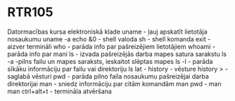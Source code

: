 # RTR105
Datormacības kursa elektroniskā klade
uname - ļauj apskatīt lietotāja nosaukumu
uname -a
echo &0 - shell valoda
sh - shell komanda
exit - aizver termināli
who - parāda info par pašreizējiem lietotājiem
whoami - parāda info par mani
ls - izvada pašreizējās darba mapes satura sarakstu
ls -a -pilns failu un mapes saraksts, ieskaitot slēptas mapes
ls -l - parāda sīkāku informāciju par failu vai direktoriju 
ls lat - 
history - vēsture
history > - saglabā vēsturi
pwd - parāda pilno faila nosaukumu pašreizējai darba direktorijai
man - sniedz informāciju par citām komandām
man pwd - 
man man
ctrl+alt+t - termināla atvēršana
